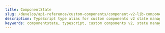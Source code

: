 ```yaml
---
title: ComponentState
slug: /develop/api-reference/custom-components/component-v2-lib-componentstate
description: TypeScript type alias for custom components v2 state management, enabling type-safe state persistence and data flow between component renders and user interactions.
keywords: componentstate, typescript, custom components v2, state management, component state, state persistence, frontend interface, component-v2-lib, type safety, data flow
---
```


<Autofunction function="@streamlit/component-v2-lib/ComponentState" />
